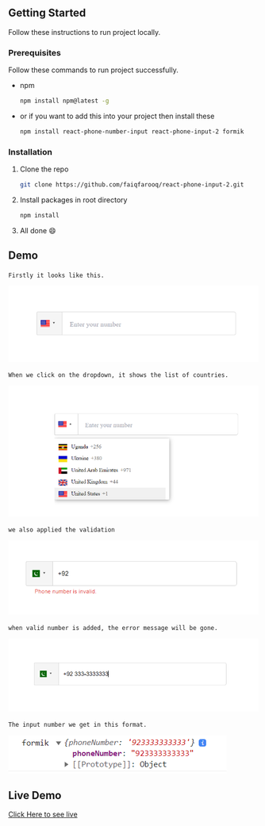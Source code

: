 ## Getting Started

Follow these instructions to run project locally.

### Prerequisites

Follow these commands to run project successfully.

-   npm

    ```sh
    npm install npm@latest -g
    ```
-   or if you want to add this into your project then install these

    ```sh
    npm install react-phone-number-input react-phone-input-2 formik
    ```
    

### Installation

1. Clone the repo

    ```sh
    git clone https://github.com/faiqfarooq/react-phone-input-2.git
    ```

2. Install packages in root directory

    ```sh
    npm install
    ```

3. All done :smile:

<!-- USAGE  -->

## Demo
`Firstly it looks like this.`

![My Image](src/assets/1.png)

`When we click on the dropdown, it shows the list of countries.`

![My Image](src/assets/first.png)

`we also applied the validation`

![My Image](src/assets/validation.png)

`when valid number is added, the error message will be gone.`

![My Image](src/assets/qq.png)

`The input number we get in this format. `

![My Image](src/assets/console.png)



## Live Demo

[Click Here to see live ](https://react-phone-input-2.vercel.app/)

<!-- MARKDOWN LINKS & IMAGES -->
<!-- https://www.markdownguide.org/basic-syntax/#reference-style-links -->






